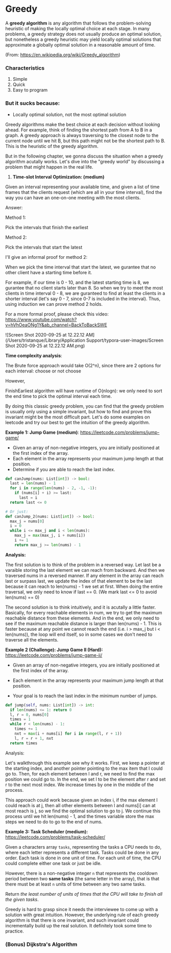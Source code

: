 # Greedy

A **greedy algorithm** is any algorithm that follows the problem-solving heuristic of making the locally optimal choice at each stage. In many problems, a greedy strategy does not usually produce an optimal solution, but nonetheless a greedy heuristic may yield locally optimal solutions that approximate a globally optimal solution in a reasonable amount of time.

(From: https://en.wikipedia.org/wiki/Greedy_algorithm)

### Characteristics

1. Simple
2. Quick
3. Easy to program

### But it sucks because:

- Locally optimal solution, not the most optimal solution



Greedy algorithms make the best choice at each decision without looking ahead. For example, think of finding the shortest path from A to B in a graph. A greedy approach is always traversing to the closest node to the current node until we hit B, but this path might not be the shortest path to B. This is the heuristic of the greedy algorithm.



But in the following chapter, we gonna discuss the situation when a greedy algorithm acutally works. Let's dive into the "greedy world" by discussing a problem that might happen in the real life.



1. **Time-slot Interval Optimization:  (medium)**

Given an interval representing your available time, and given a list of time frames that the clients request (which are all in your time interval), find the way you can have an one-on-one meeting with the most clients.



Answer:

Method 1:

Pick the intervals that finish the earliest



Method 2:

Pick the intervals that start the latest



I'll give an informal proof for method 2:

When we pick the time interval that start the latest, we gurantee that no other client have a starting time before it.

For example, if our time is 0 - 10, and the latest starting time is 8, we gurantee that no client starts later than 8. So when we try to meet the most clients in time interval 0 - 8, we are guranteed to find at least the clients in a shorter interval (let's say 0 - 7, since 0-7 is included in the interval). Thus, using induction we can prove method 2 holds.



For a more formal proof, please check this video: https://www.youtube.com/watch?v=hVhOeaONg1Y&ab_channel=BackToBackSWE

![Screen Shot 2020-09-25 at 12.22.12 AM](/Users/tristanque/Library/Application Support/typora-user-images/Screen Shot 2020-09-25 at 12.22.12 AM.png)



**Time complexity analysis**:

The Brute force approach would take O(2^n), since there are 2 options for each interval: choose or not choose



However, 

FinishEarliest algorithm will have runtime of O(nlogn): we only need to sort the end time to pick the optimal interval each time.



By doing this classic greedy problem, you can find that the greedy problem is usually only using a simple invariant, but how to find and prove this invariant might be the most difficult part. Let's do some examples on leetcode and try our best to get the intuition of the greedy algorithm.



**Example 1: Jump Game (medium)**: https://leetcode.com/problems/jump-game/

- Given an array of non-negative integers, you are initially positioned at the first index of the array. 
- Each element in the array represents your maximum jump length at that position. 
- Determine if you are able to reach the last index.

```python
def canJump(nums: List[int]) -> bool:
  last = len(nums) - 1
  for i in range(len(nums) - 2, -1, -1):
    if (nums[i] + i) >= last:
      last = i
  return last <= 0

# Or just:
def canJump_2(nums: List[int]) -> bool:
  max_j = nums[0]
  i = 0
  while i <= max_j and i < len(nums):
    max_j = max(max_j, i + nums[i])
    i += 1
    return max_j >= len(nums) - 1
```

**Analysis:** 

The first solution is to think of the problem in a reversed way. Let last be a varaible storing the last element we can reach from backward. And then we traversed nums in a reversed manner. If any element in the array can reach last or surpass last, we update the index of that element to be the last because it can reach to len(nums) - 1 we set at first. When doing the entire traversal, we only need to know if last == 0. (We mark last <= 0 to avoid len(nums) == 0)



The second solution is to think intuitively, and it is acutally a little faster. Basically, for every reachable elements in num, we try to get the maximum reachable distance from these elements. And in the end, we only need to see if the maximum reachable distance is larger than len(nums) - 1. This is faster because at any point we cannot reach the end (i.e. i > max_j but i < len(nums)), the loop will end itself, so in some cases we don't need to traverse all the elements.



**Example 2 (Challenge): Jump Game II (Hard):** https://leetcode.com/problems/jump-game-ii/

- Given an array of non-negative integers, you are initially positioned at the first index of the array.

- Each element in the array represents your maximum jump length at that position.

- Your goal is to reach the last index in the minimum number of jumps.

```python
def jump(self, nums: List[int]) -> int:
  if len(nums) <= 1: return 0
  l, r = 0, nums[0]
  times = 1
  while r < len(nums) - 1:
    times += 1
    nxt = max(i + nums[i] for i in range(l, r + 1))
    l, r = r + 1, nxt
  return times
```

Analysis:

Let's walkthrough this example see why it works. First, we keep a pointer at the starting index, and another pointer pointing to the max item that l could go to. Then, for each element between l and r, we need to find the max position we could go to. In the end, we set l to be the element after r and set r to the next most index. We increase times by one in the middle of the process.



This approach could work because given an index i, if the max element l could reach is at j, then all other elements between l and nums[i] can at most reach is j, so we find the optimal solution to go to j. We continue this process until we hit len(nums) - 1, and the times variable store the max steps we need to do to go to the end of nums.



**Example 3: Task Scheduler (medium):** https://leetcode.com/problems/task-scheduler/

Given a characters array `tasks`, representing the tasks a CPU needs to do, where each letter represents a different task. Tasks could be done in any order. Each task is done in one unit of time. For each unit of time, the CPU could complete either one task or just be idle.

However, there is a non-negative integer `n` that represents the cooldown period between two **same tasks** (the same letter in the array), that is that there must be at least `n` units of time between any two same tasks.

Return *the least number of units of times that the CPU will take to finish all the given tasks*.



Greedy is hard to grasp since it needs the interviewee to come up with a solution with great intuition. However, the underlying rule of each greedy algorithm is that there is one invariant, and such invariant could incrementally build up the real solution. It definitely took some time to practice.

### (Bonus) Dijkstra's Algorithm













